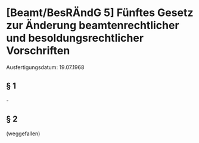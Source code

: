 # [Beamt/BesRÄndG 5] Fünftes Gesetz zur Änderung beamtenrechtlicher und besoldungsrechtlicher Vorschriften

Ausfertigungsdatum: 19.07.1968

 

## § 1

\-


## § 2

(weggefallen)
